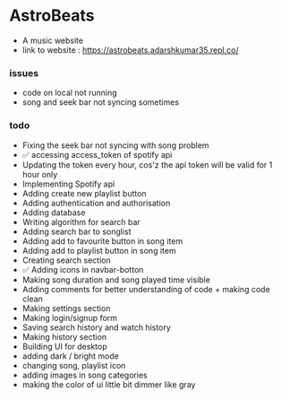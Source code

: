 # AstroBeats
* A music website
* link to website : https://astrobeats.adarshkumar35.repl.co/

### issues
* code on local not running
* song and seek bar not syncing sometimes

### todo
* Fixing the seek bar not syncing with song problem
* ✅ accessing access_token of spotify api
* Updating the token every hour, cos'z the api token will be valid for 1 hour only
* Implementing Spotify api
* Adding create new playlist button
* Adding authentication and authorisation
* Adding database
* Writing algorithm for search bar
* Adding search bar to songlist
* Adding add to favourite button in song item
* Adding add to playlist button in song item
* Creating search section
* ✅ Adding icons in navbar-botton
* Making song duration and song played time visible
* Adding comments for better understanding of code + making code clean
* Making settings section
* Making login/signup form
* Saving search history and watch history
* Making history section
* Building UI for desktop
* adding dark / bright mode
* changing song, playlist icon
* adding images in song categories
* making the color of ui little bit dimmer like gray
